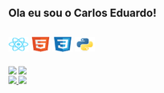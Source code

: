 ## Ola eu sou o Carlos Eduardo!


<div style="display: inline_block"><br>
  <img align="center" alt="Carlos-React" height="30" width="40" src="https://raw.githubusercontent.com/devicons/devicon/master/icons/react/react-original.svg">
  <img align="center" alt="Carlos-HTML" height="30" width="40" src="https://raw.githubusercontent.com/devicons/devicon/master/icons/html5/html5-original.svg">
  <img align="center" alt="Carlos-CSS" height="30" width="40" src="https://raw.githubusercontent.com/devicons/devicon/master/icons/css3/css3-original.svg">
  <img align="center" alt="Carlos-Python" height="30" width="40" src="https://raw.githubusercontent.com/devicons/devicon/master/icons/python/python-original.svg">
  
</div>
  
  ##
 
<div>
  <a href = "mailto:carlosgalbiatte@gmail.com"><img src="https://img.shields.io/badge/-Gmail-%23333?style=for-the-badge&logo=gmail&logoColor=white" target="_blank"></a>
  <a href="https://www.linkedin.com/in/carlos-galbiatte/" target="_blank"><img src="https://img.shields.io/badge/-LinkedIn-%230077B5?style=for-the-badge&logo=linkedin&logoColor=white" target="_blank"></a> 
  
</div>

<div align="left">
  <a href="https://github.com/VictorVaz-Dev">
  <img width="46%" src="https://github-readme-stats.vercel.app/api?username=VictorVaz-Dev&show_icons=true&theme=highcontrast&include_all_commits=true&count_private=true"/>
    
  <img width="50%" src="https://github-readme-stats.vercel.app/api/top-langs/?username=VictorVaz-Dev&layout=compact&langs_count=7&theme=highcontrast"/>
  </div>
